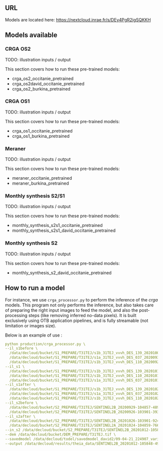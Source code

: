 ## URL
Models are located here: https://nextcloud.inrae.fr/s/DEy4PgR2igSQKKH

## Models available

### CRGA OS2
TODO: illustration inputs / output

This section covers how to run these pre-trained models:
- crga_os2_occitanie_pretrained
- crga_os2david_occitanie_pretrained
- crga_os2_burkina_pretrained

### CRGA OS1
TODO: illustration inputs / output

This section covers how to run these pre-trained models:
- crga_os1_occitanie_pretrained
- crga_os1_burkina_pretrained

### Meraner
TODO: illustration inputs / output

This section covers how to run these pre-trained models:
- meraner_occitanie_pretrained
- meraner_burkina_pretrained

### Monthly synthesis S2/S1
TODO: illustration inputs / output

This section covers how to run these pre-trained models:
- monthly_synthesis_s2s1_occitanie_pretrained
- monthly_synthesis_s2s1_david_occitanie_pretrained

### Monthly synthesis S2
TODO: illustration inputs / output

This section covers how to run these pre-trained models:
- monthly_synthesis_s2_david_occitanie_pretrained

## How to run a model

For instance, we use `crga_processor.py` to perform the inference of the *crga* models.
This program not only performs the inference, but also takes care of preparing the right input images to feed the model, and also the post-processing steps (like removing inferred no-data pixels).
It is built exclusively using OTB application pipelines, and is fully streamable (not limitation or images size).

Below is an example of use : 

```yaml
python production/crga_processor.py \
--il_s1before \
  /data/decloud/bucket/S1_PREPARE/T31TEJ/s1b_31TEJ_vvvh_DES_139_20201001txxxxxx_from-10to3dB.tif \
  /data/decloud/bucket/S1_PREPARE/T31TEJ/s1a_31TEJ_vvvh_DES_037_20200930txxxxxx_from-10to3dB.tif \
  /data/decloud/bucket/S1_PREPARE/T31TEJ/s1b_31TEJ_vvvh_DES_110_20200929t060008_from-10to3dB.tif \
--il_s1 \
  /data/decloud/bucket/S1_PREPARE/T31TEJ/s1b_31TEJ_vvvh_DES_139_20201013txxxxxx_from-10to3dB.tif \
  /data/decloud/bucket/S1_PREPARE/T31TEJ/s1b_31TEJ_vvvh_DES_110_20201011t060008_from-10to3dB.tif \
  /data/decloud/bucket/S1_PREPARE/T31TEJ/s1a_31TEJ_vvvh_DES_037_20201012txxxxxx_from-10to3dB.tif \
--il_s1after \
  /data/decloud/bucket/S1_PREPARE/T31TEJ/s1b_31TEJ_vvvh_DES_139_20201025txxxxxx_from-10to3dB.tif \
  /data/decloud/bucket/S1_PREPARE/T31TEJ/s1a_31TEJ_vvvh_DES_037_20201024txxxxxx_from-10to3dB.tif \
  /data/decloud/bucket/S1_PREPARE/T31TEJ/s1b_31TEJ_vvvh_DES_110_20201023t060008_from-10to3dB.tif \
--il_s2before \
  /data/decloud/bucket/S2_PREPARE/T31TEJ/SENTINEL2B_20200929-104857-489_L2A_T31TEJ_C_V2-2 \
  /data/decloud/bucket/S2_PREPARE/T31TEJ/SENTINEL2B_20200926-103901-393_L2A_T31TEJ_C_V2-2 \
--il_s2after \
  /data/decloud/bucket/S2_PREPARE/T31TEJ/SENTINEL2B_20201026-103901-924_L2A_T31TEJ_C_V2-2 \
  /data/decloud/bucket/S2_PREPARE/T31TEJ/SENTINEL2A_20201024-104859-766_L2A_T31TEJ_C_V2-2 \
--in_s2 /data/decloud/bucket/S2_PREPARE/T31TEJ/SENTINEL2B_20201012-105848-497_L2A_T31TEJ_C_V2-2 \
--dem /data/decloud/bucket/DEM_PREPARE/T31TEJ.tif \
--savedmodel /data/decloud/todel/savedmodel_david2/09-04-21_224907_various_enhancements_and_todos_93228_crga_os2_david_bt48_bv48 \
--output /data/decloud/results/theia_data/SENTINEL2B_20201012-105848-497_L2A_T31TEJ_C_V2-2_FRE_10m_reconst_reference.tif
```
